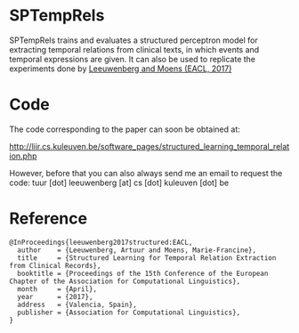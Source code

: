 # SPTempRels
SPTempRels trains and evaluates a structured perceptron model for extracting temporal relations from clinical texts, in which events and temporal expressions are given. It can also be used to replicate the experiments done by [Leeuwenberg and Moens (EACL, 2017)](http://www.aclweb.org/anthology/E/E17/E17-1108.pdf)

# Code
The code corresponding to the paper can soon be obtained at:

http://liir.cs.kuleuven.be/software_pages/structured_learning_temporal_relation.php

However, before that you can also always send me an email to request the code: tuur [dot] leeuwenberg [at] cs [dot] kuleuven [dot] be

# Reference

```
@InProceedings{leeuwenberg2017structured:EACL,
  author    = {Leeuwenberg, Artuur and Moens, Marie-Francine},
  title     = {Structured Learning for Temporal Relation Extraction from Clinical Records},
  booktitle = {Proceedings of the 15th Conference of the European Chapter of the Association for Computational Linguistics},
  month     = {April},
  year      = {2017},
  address   = {Valencia, Spain},
  publisher = {Association for Computational Linguistics},
}
```

